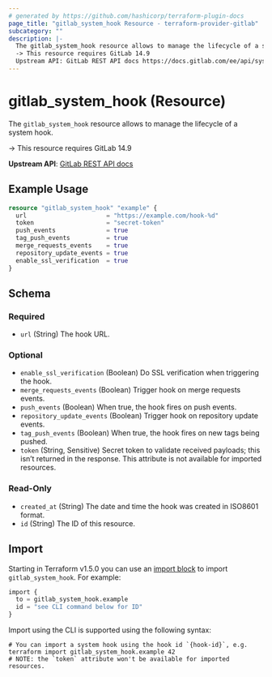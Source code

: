 ```yaml
---
# generated by https://github.com/hashicorp/terraform-plugin-docs
page_title: "gitlab_system_hook Resource - terraform-provider-gitlab"
subcategory: ""
description: |-
  The gitlab_system_hook resource allows to manage the lifecycle of a system hook.
  -> This resource requires GitLab 14.9
  Upstream API: GitLab REST API docs https://docs.gitlab.com/ee/api/system_hooks.html
---
```


# gitlab_system_hook (Resource)

The `gitlab_system_hook` resource allows to manage the lifecycle of a system hook.

-> This resource requires GitLab 14.9

**Upstream API**: [GitLab REST API docs](https://docs.gitlab.com/ee/api/system_hooks.html)

## Example Usage

```terraform
resource "gitlab_system_hook" "example" {
  url                      = "https://example.com/hook-%d"
  token                    = "secret-token"
  push_events              = true
  tag_push_events          = true
  merge_requests_events    = true
  repository_update_events = true
  enable_ssl_verification  = true
}
```

<!-- schema generated by tfplugindocs -->
## Schema

### Required

- `url` (String) The hook URL.

### Optional

- `enable_ssl_verification` (Boolean) Do SSL verification when triggering the hook.
- `merge_requests_events` (Boolean) Trigger hook on merge requests events.
- `push_events` (Boolean) When true, the hook fires on push events.
- `repository_update_events` (Boolean) Trigger hook on repository update events.
- `tag_push_events` (Boolean) When true, the hook fires on new tags being pushed.
- `token` (String, Sensitive) Secret token to validate received payloads; this isn’t returned in the response. This attribute is not available for imported resources.

### Read-Only

- `created_at` (String) The date and time the hook was created in ISO8601 format.
- `id` (String) The ID of this resource.

## Import

Starting in Terraform v1.5.0 you can use an [import block](https://developer.hashicorp.com/terraform/language/import) to import `gitlab_system_hook`. For example:
```terraform
import {
  to = gitlab_system_hook.example
  id = "see CLI command below for ID"
}
```

Import using the CLI is supported using the following syntax:

```shell
# You can import a system hook using the hook id `{hook-id}`, e.g.
terraform import gitlab_system_hook.example 42
# NOTE: the `token` attribute won't be available for imported resources.
```
